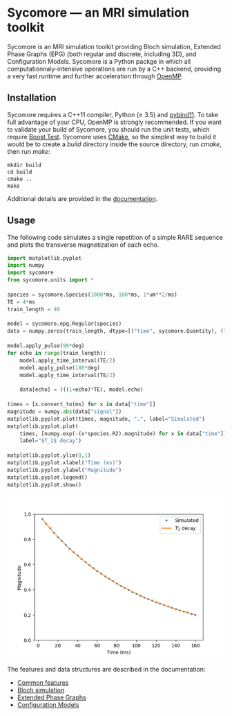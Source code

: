 # Sycomore &mdash; an MRI simulation toolkit

Sycomore is an MRI simulation toolkit providing Bloch simulation, Extended Phase Graphs (EPG) (both regular and discrete, including 3D), and Configuration Models. Sycomore is a Python packge in which all computationnaly-intensive operations are run by a C++ backend, providing a very fast runtime and further acceleration through [OpenMP](https://www.openmp.org/).

## Installation

Sycomore requires a C++11 compiler, Python (≥ 3.5) and [pybind11](http://pybind11.readthedocs.io/). To take full advantage of your CPU, OpenMP is strongly recommended. If you want to validate your build of Sycomore, you should run the unit tests, which require [Boost.Test](https://www.boost.org/doc/libs/release/libs/test/). Sycomore uses [CMake](https://cmake.org/), so the simplest way to build it would be to create a *build* directory inside the source directory, run *cmake*, then run *make*:

```shell
mkdir build
cd build
cmake ..
make
```

Additional details are provided in the [documentation](https://sycomore.readthedocs.io/en/latest/installation.html).

## Usage

The following code simulates a single repetition of a simple RARE sequence and plots the transverse magnetization of each echo.

```python
import matplotlib.pyplot
import numpy
import sycomore
from sycomore.units import *

species = sycomore.Species(1000*ms, 100*ms, 1*um**2/ms)
TE = 4*ms
train_length = 40

model = sycomore.epg.Regular(species)
data = numpy.zeros(train_length, dtype=[("time", sycomore.Quantity), ("signal", complex)])

model.apply_pulse(90*deg)
for echo in range(train_length):
    model.apply_time_interval(TE/2)
    model.apply_pulse(180*deg)
    model.apply_time_interval(TE/2)
    
    data[echo] = (((1+echo)*TE), model.echo)

times = [x.convert_to(ms) for x in data["time"]]
magnitude = numpy.abs(data["signal"])
matplotlib.pyplot.plot(times, magnitude, ".", label="Simulated")
matplotlib.pyplot.plot(
    times, [numpy.exp(-(x*species.R2).magnitude) for x in data["time"]],
    label="$T_2$ decay")

matplotlib.pyplot.ylim(0,1)
matplotlib.pyplot.xlabel("Time (ms)")
matplotlib.pyplot.ylabel("Magnitude")
matplotlib.pyplot.legend()
matplotlib.pyplot.show()
```

![T2 decay in RARE](docs/rare.png "T2 decay in RARE")

The features and data structures are described in the documentation:

- [Common features](https://sycomore.readthedocs.io/en/latest/common_features.html)
- [Bloch simulation](https://sycomore.readthedocs.io/en/latest/bloch.html)
- [Extended Phase Graphs](https://sycomore.readthedocs.io/en/latest/epg/index.html)
- [Configuration Models](https://sycomore.readthedocs.io/en/latest/como.html)
